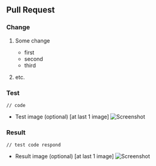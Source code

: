 ## Pull Request

### Change

1. Some change
   - first
   - second
   - third

2. etc.

### Test
```
// code
```
- Test image (optional) [at last 1 image]
![Screenshot](https://github.com/FaizBastomi/readme-template/raw/master/header.png)

### Result
```
// test code respond
```
- Result image (optional) [at last 1 image]
![Screenshot](https://github.com/FaizBastomi/readme-template/raw/master/header.png)
